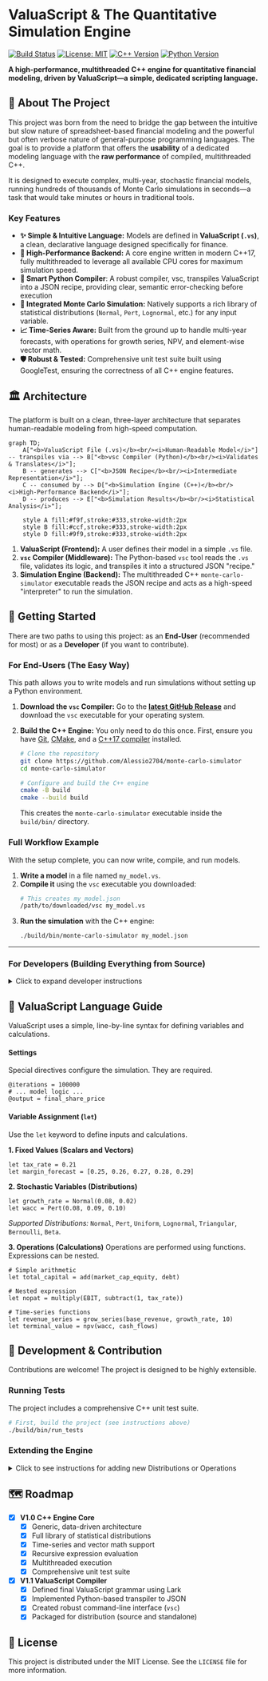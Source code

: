 # ValuaScript & The Quantitative Simulation Engine

[![Build Status](https://img.shields.io/badge/build-passing-brightgreen)](https://github.com/your-username/your-repo/actions)
[![License: MIT](https://img.shields.io/badge/License-MIT-yellow.svg)](https://opensource.org/licenses/MIT)
[![C++ Version](https://img.shields.io/badge/C%2B%2B-17-blue.svg)](https://isocpp.org/std/the-standard)
[![Python Version](https://img.shields.io/badge/Python-3.7+-blue.svg)](https://www.python.org/downloads/)

**A high-performance, multithreaded C++ engine for quantitative financial modeling, driven by ValuaScript—a simple, dedicated scripting language.**

## 📖 About The Project

This project was born from the need to bridge the gap between the intuitive but slow nature of spreadsheet-based financial modeling and the powerful but often verbose nature of general-purpose programming languages. The goal is to provide a platform that offers the **usability** of a dedicated modeling language with the **raw performance** of compiled, multithreaded C++.

It is designed to execute complex, multi-year, stochastic financial models, running hundreds of thousands of Monte Carlo simulations in seconds—a task that would take minutes or hours in traditional tools.

### Key Features

- **✨ Simple & Intuitive Language:** Models are defined in **ValuaScript (`.vs`)**, a clean, declarative language designed specifically for finance.
- **🚀 High-Performance Backend:** A core engine written in modern C++17, fully multithreaded to leverage all available CPU cores for maximum simulation speed.
- **🐍 Smart Python Compiler**: A robust compiler, vsc, transpiles ValuaScript into a JSON recipe, providing clear, semantic error-checking before execution
- **🎲 Integrated Monte Carlo Simulation:** Natively supports a rich library of statistical distributions (`Normal`, `Pert`, `Lognormal`, etc.) for any input variable.
- **📈 Time-Series Aware:** Built from the ground up to handle multi-year forecasts, with operations for growth series, NPV, and element-wise vector math.
- **🛡️ Robust & Tested:** Comprehensive unit test suite built using GoogleTest, ensuring the correctness of all C++ engine features.

## 🏛️ Architecture

The platform is built on a clean, three-layer architecture that separates human-readable modeling from high-speed computation.

```mermaid
graph TD;
    A["<b>ValuaScript File (.vs)</b><br/><i>Human-Readable Model</i>"] -- transpiles via --> B["<b>vsc Compiler (Python)</b><br/><i>Validates & Translates</i>"];
    B -- generates --> C["<b>JSON Recipe</b><br/><i>Intermediate Representation</i>"];
    C -- consumed by --> D["<b>Simulation Engine (C++)</b><br/><i>High-Performance Backend</i>"];
    D -- produces --> E["<b>Simulation Results</b><br/><i>Statistical Analysis</i>"];

    style A fill:#f9f,stroke:#333,stroke-width:2px
    style B fill:#ccf,stroke:#333,stroke-width:2px
    style D fill:#9f9,stroke:#333,stroke-width:2px
```

1.  **ValuaScript (Frontend):** A user defines their model in a simple `.vs` file.
2.  **`vsc` Compiler (Middleware):** The Python-based `vsc` tool reads the `.vs` file, validates its logic, and transpiles it into a structured JSON "recipe."
3.  **Simulation Engine (Backend):** The multithreaded C++ `monte-carlo-simulator` executable reads the JSON recipe and acts as a high-speed "interpreter" to run the simulation.

## 🚀 Getting Started

There are two paths to using this project: as an **End-User** (recommended for most) or as a **Developer** (if you want to contribute).

### For End-Users (The Easy Way)

This path allows you to write models and run simulations without setting up a Python environment.

1.  **Download the `vsc` Compiler:**
    Go to the [**latest GitHub Release**](https://github.com/your-username/your-repo/releases) and download the `vsc` executable for your operating system.

2.  **Build the C++ Engine:**
    You only need to do this once. First, ensure you have [Git](https://git-scm.com/), [CMake](https://cmake.org/), and a [C++17 compiler](#-prerequisites) installed.

    ```bash
    # Clone the repository
    git clone https://github.com/Alessio2704/monte-carlo-simulator
    cd monte-carlo-simulator

    # Configure and build the C++ engine
    cmake -B build
    cmake --build build
    ```

    This creates the `monte-carlo-simulator` executable inside the `build/bin/` directory.

### Full Workflow Example

With the setup complete, you can now write, compile, and run models.

1.  **Write a model** in a file named `my_model.vs`.
2.  **Compile it** using the `vsc` executable you downloaded:
    ```bash
    # This creates my_model.json
    /path/to/downloaded/vsc my_model.vs
    ```
3.  **Run the simulation** with the C++ engine:
    ```bash
    ./build/bin/monte-carlo-simulator my_model.json
    ```

---

### For Developers (Building Everything from Source)

<details>
<summary>Click to expand developer instructions</summary>

This path is for those who wish to modify the compiler or the C++ engine.

#### 📋 Prerequisites

- **Git:** To clone the repository.
- **C++ Compiler (C++17):** e.g., Clang, GCC, or MSVC.
- **CMake (3.14+):** To build the C++ engine.
- **Python (3.7+):** To build and run the `vsc` compiler from source.

#### 🛠️ Build Instructions

1.  **Clone the Repository:**
    ```bash
    git clone https://github.com/Alessio2704/monte-carlo-simulator
    monte-carlo-simulator
    ```
2.  **Build the C++ Engine:**
    ```bash
    cmake -B build
    cmake --build build
    ```
3.  **Build and Install the `vsc` Compiler:**
    ```bash
    cd compiler
    # Create a virtual environment
    python3 -m venv venv
    source venv/bin/activate
    # Install in editable mode
    pip install -e .
    ```
    The `vsc` command is now available in your shell as long as the virtual environment is active.

</details>

## 📜 ValuaScript Language Guide

ValuaScript uses a simple, line-by-line syntax for defining variables and calculations.

#### Settings

Special directives configure the simulation. They are required.

```valuascript
@iterations = 100000
# ... model logic ...
@output = final_share_price
```

#### Variable Assignment (`let`)

Use the `let` keyword to define inputs and calculations.

**1. Fixed Values (Scalars and Vectors)**

```valuascript
let tax_rate = 0.21
let margin_forecast = [0.25, 0.26, 0.27, 0.28, 0.29]
```

**2. Stochastic Variables (Distributions)**

```valuascript
let growth_rate = Normal(0.08, 0.02)
let wacc = Pert(0.08, 0.09, 0.10)
```

_Supported Distributions:_ `Normal`, `Pert`, `Uniform`, `Lognormal`, `Triangular`, `Bernoulli`, `Beta`.

**3. Operations (Calculations)**
Operations are performed using functions. Expressions can be nested.

```valuascript
# Simple arithmetic
let total_capital = add(market_cap_equity, debt)

# Nested expression
let nopat = multiply(EBIT, subtract(1, tax_rate))

# Time-series functions
let revenue_series = grow_series(base_revenue, growth_rate, 10)
let terminal_value = npv(wacc, cash_flows)
```

## 🔬 Development & Contribution

Contributions are welcome! The project is designed to be highly extensible.

### Running Tests

The project includes a comprehensive C++ unit test suite.

```bash
# First, build the project (see instructions above)
./build/bin/run_tests
```

### Extending the Engine

<details>
<summary>Click to see instructions for adding new Distributions or Operations</summary>

#### Adding a New Distribution

1.  **C++ Class:** Create `NewDistribution.h` and `.cpp` files, inheriting from `IDistribution`.
2.  **C++ Enum:** Add `NewDistribution` to the `DistributionType` enum in `include/engine/datastructures.h`.
3.  **C++ Map:** Add the JSON string mapping in `STRING_TO_DIST_TYPE_MAP` in `src/engine/SimulationEngine.cpp`.
4.  **C++ Factory:** Add the construction `case` in `create_distribution_from_input`.
5.  **Python Compiler:** Add the name and expected parameters to `DISTRIBUTION_PARAM_MAPPING` in `compiler/vsc.py`.
6.  **C++ Test:** Add a unit test in `test/distributions_tests.cpp`.

#### Adding a New Operation

1.  **C++ Class:** Create a `NewOperation` class in `include/engine/operations.h`, inheriting from `IOperation`.
2.  **C++ Enum:** Add `NEW_OPERATION` to the `OpCode` enum in `include/engine/datastructures.h`.
3.  **C++ Map:** Add the JSON string mapping in `STRING_TO_OPCODE_MAP`.
4.  **C++ Factory:** Add the `NewOperation` to the factory map in `build_operation_factory`.
5.  **Python Compiler:** Add the operation's name to the `VALID_OPERATIONS` set in `compiler/vsc.py`.
6.  **C++ Test:** Add a unit test in `test/engine_tests.cpp`.

</details>

## 🗺️ Roadmap

- [x] **V1.0 C++ Engine Core**
  - [x] Generic, data-driven architecture
  - [x] Full library of statistical distributions
  - [x] Time-series and vector math support
  - [x] Recursive expression evaluation
  - [x] Multithreaded execution
  - [x] Comprehensive unit test suite
- [x] **V1.1 ValuaScript Compiler**
  - [x] Defined final ValuaScript grammar using Lark
  - [x] Implemented Python-based transpiler to JSON
  - [x] Created robust command-line interface (`vsc`)
  - [x] Packaged for distribution (source and standalone)

## 📄 License

This project is distributed under the MIT License. See the `LICENSE` file for more information.
